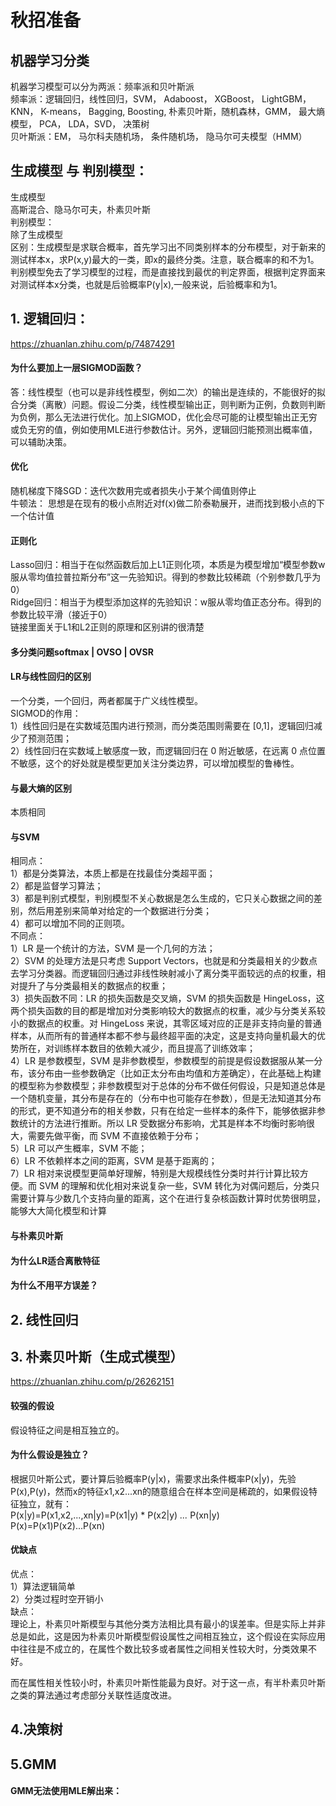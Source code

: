 # 秋招准备  
## 机器学习分类
机器学习模型可以分为两派：频率派和贝叶斯派  
频率派：逻辑回归，线性回归，SVM， Adaboost， XGBoost， LightGBM， KNN， K-means， Bagging, Boosting, 朴素贝叶斯，随机森林，GMM， 最大熵模型， PCA， LDA，SVD， 决策树  
贝叶斯派：EM， 马尔科夫随机场， 条件随机场， 隐马尔可夫模型（HMM）  
  
## 生成模型 与 判别模型：  
生成模型  
高斯混合、隐马尔可夫，朴素贝叶斯  
判别模型：  
除了生成模型   
区别：生成模型是求联合概率，首先学习出不同类别样本的分布模型，对于新来的测试样本x，求P(x,y)最大的一类，即x的最终分类。注意，联合概率的和不为1。  
判别模型免去了学习模型的过程，而是直接找到最优的判定界面，根据判定界面来对测试样本x分类，也就是后验概率P(y|x),一般来说，后验概率和为1。
## 1. 逻辑回归：
https://zhuanlan.zhihu.com/p/74874291
  #### 为什么要加上一层SIGMOD函数？  
   答：线性模型（也可以是非线性模型，例如二次）的输出是连续的，不能很好的拟合分类（离散）问题。假设二分类，线性模型输出正，则判断为正例，负数则判断为负例，那么无法进行优化。加上SIGMOD，优化会尽可能的让模型输出正无穷或负无穷的值，例如使用MLE进行参数估计。另外，逻辑回归能预测出概率值，可以辅助决策。  
   #### 优化
   随机梯度下降SGD：迭代次数用完或者损失小于某个阈值则停止  
   牛顿法： 思想是在现有的极小点附近对f(x)做二阶泰勒展开，进而找到极小点的下一个估计值  
   #### 正则化  
   Lasso回归：相当于在似然函数后加上L1正则化项，本质是为模型增加“模型参数w服从零均值拉普拉斯分布”这一先验知识。得到的参数比较稀疏（个别参数几乎为0）  
   Ridge回归：相当于为模型添加这样的先验知识：w服从零均值正态分布。得到的参数比较平滑（接近于0）  
   链接里面关于L1和L2正则的原理和区别讲的很清楚  
   
   #### 多分类问题softmax | OVSO | OVSR
   
   #### LR与线性回归的区别
   一个分类，一个回归，两者都属于广义线性模型。  
   SIGMOD的作用：  
   1）线性回归是在实数域范围内进行预测，而分类范围则需要在 [0,1]，逻辑回归减少了预测范围；  
   2）线性回归在实数域上敏感度一致，而逻辑回归在 0 附近敏感，在远离 0 点位置不敏感，这个的好处就是模型更加关注分类边界，可以增加模型的鲁棒性。  
   #### 与最大熵的区别  
   本质相同
   #### 与SVM
   相同点：  
   1）都是分类算法，本质上都是在找最佳分类超平面；  
   2）都是监督学习算法；  
   3）都是判别式模型，判别模型不关心数据是怎么生成的，它只关心数据之间的差别，然后用差别来简单对给定的一个数据进行分类；  
   4）都可以增加不同的正则项。  
   不同点：  
   1）LR 是一个统计的方法，SVM 是一个几何的方法；  
   2）SVM 的处理方法是只考虑 Support Vectors，也就是和分类最相关的少数点去学习分类器。而逻辑回归通过非线性映射减小了离分类平面较远的点的权重，相对提升了与分类最相关的数据点的权重；  
   3）损失函数不同：LR 的损失函数是交叉熵，SVM 的损失函数是 HingeLoss，这两个损失函数的目的都是增加对分类影响较大的数据点的权重，减少与分类关系较小的数据点的权重。对 HingeLoss 来说，其零区域对应的正是非支持向量的普通样本，从而所有的普通样本都不参与最终超平面的决定，这是支持向量机最大的优势所在，对训练样本数目的依赖大减少，而且提高了训练效率；  
   4）LR 是参数模型，SVM 是非参数模型，参数模型的前提是假设数据服从某一分布，该分布由一些参数确定（比如正太分布由均值和方差确定），在此基础上构建的模型称为参数模型；非参数模型对于总体的分布不做任何假设，只是知道总体是一个随机变量，其分布是存在的（分布中也可能存在参数），但是无法知道其分布的形式，更不知道分布的相关参数，只有在给定一些样本的条件下，能够依据非参数统计的方法进行推断。所以 LR 受数据分布影响，尤其是样本不均衡时影响很大，需要先做平衡，而 SVM 不直接依赖于分布；  
   5）LR 可以产生概率，SVM 不能；  
   6）LR 不依赖样本之间的距离，SVM 是基于距离的；  
   7）LR 相对来说模型更简单好理解，特别是大规模线性分类时并行计算比较方便。而 SVM 的理解和优化相对来说复杂一些，SVM 转化为对偶问题后，分类只需要计算与少数几个支持向量的距离，这个在进行复杂核函数计算时优势很明显，能够大大简化模型和计算  
  #### 与朴素贝叶斯  
  #### 为什么LR适合离散特征
  #### 为什么不用平方误差？
## 2. 线性回归
## 3. 朴素贝叶斯（生成式模型）
https://zhuanlan.zhihu.com/p/26262151  
#### 较强的假设
  假设特征之间是相互独立的。  
 #### 为什么假设是独立？
  根据贝叶斯公式，要计算后验概率P(y|x)，需要求出条件概率P(x|y)，先验P(x),P(y)，然而x的特征x1,x2...xn的随意组合在样本空间是稀疏的，如果假设特征独立，就有：  
  P(x|y)=P(x1,x2,...,xn|y)=P(x1|y) * P(x2|y) *...* P(xn|y)  
  P(x)=P(x1)P(x2)...P(xn)  
 #### 优缺点  
 优点：  
 1）算法逻辑简单  
 2）分类过程时空开销小  
 缺点：  
理论上，朴素贝叶斯模型与其他分类方法相比具有最小的误差率。但是实际上并非总是如此，这是因为朴素贝叶斯模型假设属性之间相互独立，这个假设在实际应用中往往是不成立的，在属性个数比较多或者属性之间相关性较大时，分类效果不好。

而在属性相关性较小时，朴素贝叶斯性能最为良好。对于这一点，有半朴素贝叶斯之类的算法通过考虑部分关联性适度改进。
## 4.决策树  
## 5.GMM  
  #### GMM无法使用MLE解出来：



